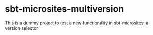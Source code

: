 # sbt-microsites-multiversion
This is a dummy project to test a new functionality in sbt-microsites: a version selector
